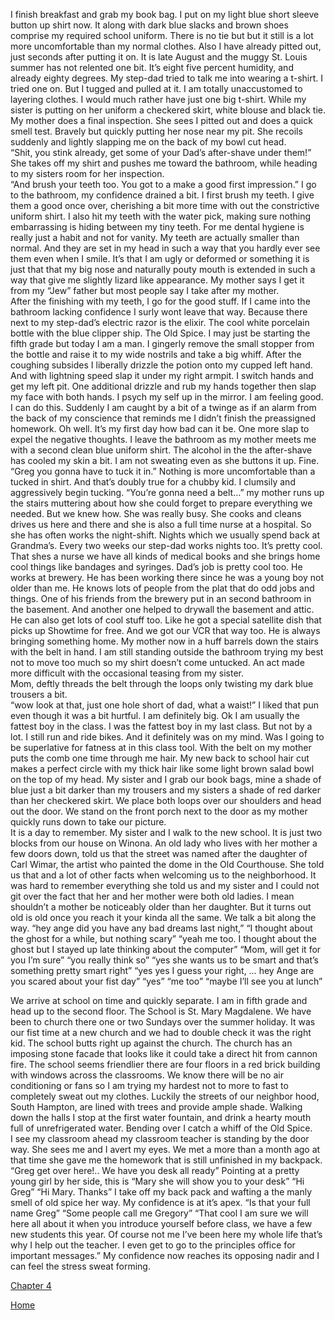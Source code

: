 I finish breakfast and grab my book bag.  I put on my light blue short sleeve button up shirt now. It along with dark blue slacks and brown shoes comprise my required school uniform.  There is no tie but but it still is a lot more uncomfortable than my normal clothes.  Also I have already pitted out, just seconds after putting it on.  It is late August and the muggy St. Louis summer has not relented one bit. It’s eight five percent humidity, and already eighty degrees.  My step-dad tried to talk me into wearing a t-shirt.  I tried one on. But I tugged and pulled at it. I am totally unaccustomed to layering clothes.  I would much rather have just one big t-shirt.   While my sister is putting on her uniform a checkered skirt, white blouse and black tie. My mother does a final inspection.  She sees I pitted out and does a quick smell test. Bravely but quickly putting her nose near my pit.  She recoils suddenly and lightly slapping me on the back of my bowl cut head.  
“Shit, you stink already, get some of your Dad’s after-shave under them!”
She takes off my shirt and pushes me toward the bathroom, while heading to my sisters room for her inspection.  
“And brush your teeth too. You got to a make a good first impression.” 
I go to the bathroom, my confidence drained a bit.  I first brush my teeth.  I give them a good once over, cherishing a bit more time with out the constrictive uniform shirt. I also hit my teeth with the water pick, making sure nothing embarrassing is hiding between my tiny teeth.  For me dental hygiene is really just a habit and not for vanity. My teeth are actually smaller than normal.  And they are set in my head in such a way that you hardly ever see them even when I smile.  It’s that I am ugly or deformed or something it is just that that my big nose and naturally pouty mouth   is extended in such a way that give me slightly lizard like appearance.  My mother says I get it from my “Jew” father but most people say I take after my mother.  
After the finishing with my teeth, I go for the good stuff. If I came into the bathroom lacking confidence I surly wont leave that way.  Because there next to my step-dad’s electric razor is the elixir. The  cool white porcelain bottle with the blue clipper ship.   The Old Spice.  I may just be starting the fifth grade but today I am a man.  I gingerly remove the small stopper from the bottle and raise it to my wide nostrils and take a big whiff.  After the coughing subsides I liberally drizzle the potion onto my cupped left hand. And with lightning speed slap it under my right armpit. I switch hands and get my left pit.  One additional drizzle and rub my hands together then slap my face with both hands.  I psych my self up in the mirror.  I am feeling good.  I can do this. Suddenly I am caught by a bit of a twinge as if an alarm from the back of my conscience that reminds me I didn’t finish the preassigned homework. Oh well. It’s my first day how bad can it be. One more slap to expel the negative thoughts. I leave the bathroom as my mother meets me with a second clean blue uniform shirt.  The alcohol in the the after-shave has cooled my skin a bit.  I am not sweating even as she buttons it up.  Fine.  
“Greg you gonna have to tuck it in.”
Nothing is more uncomfortable than a tucked in shirt. And that’s doubly true for a chubby kid.  I clumsily and aggressively begin tucking.
“You’re gonna need a belt…”
my mother runs up the stairs muttering about how she could forget to prepare everything we needed. But we knew how.  She was really busy.  She cooks and cleans drives us here and there and she is also a full time nurse at a hospital.  So she has often works the night-shift.  Nights which we usually spend back at Grandma’s.  Every two weeks our step-dad works nights too. It’s pretty cool.  That shes a nurse we have all kinds of medical books and she brings home cool things like bandages and syringes.  Dad’s  job is pretty cool too. He works at brewery.  He has been working there since he was a young boy not older than me.  He knows lots of people from the plat that do odd jobs and things. One of his friends from the brewery put in an second bathroom in the basement.  And another one helped to drywall the basement and attic.   He can also get lots of cool stuff too.  Like he got a special satellite dish that picks up Showtime for free.  And we got our VCR that way too.  He is always bringing something home.
My mother now in a huff barrels down the stairs with the belt in hand. I am still standing outside the bathroom trying my best not to move too much so my shirt doesn’t come untucked. An act made more difficult with the occasional teasing from my sister.   
Mom, deftly threads the belt through the loops only twisting  my dark blue trousers a bit.  
“wow look at that, just one hole short of dad, what a waist!”
I liked that pun even though it was a bit hurtful.  I am definitely big.  Ok I am usually the fattest boy in the class. I was the fattest boy in my last class.  But not by a lot. I still run and ride bikes. And it definitely was on my mind.  Was I going to be superlative for fatness at in this class tool. 
With the belt on my mother puts the comb one time through me hair.  My new back to school hair cut makes a perfect circle with my thick hair like some light brown salad bowl on the top of my head.  My sister and I grab our book bags, mine a shade of blue just a bit darker than my trousers  and my sisters a shade of red darker than her checkered skirt.  We place both loops over our shoulders and head out the door.  We stand on the front porch next to the door as my mother quickly runs down to take our picture.  
It is a day to remember. 
My sister and I walk to the new school. It is just two blocks from our house on Winona. An old lady who lives with her mother a few doors down, told us that the street was named after the daughter of Carl Wimar, the artist who painted the dome in the Old Courthouse. She told us that and a lot of other facts when welcoming us to the neighborhood. It was hard to remember everything she told us and my sister and I could not git over the fact that her and her mother were both old ladies.  I mean shouldn’t a mother be noticeably older than her daughter.  But it turns out old is old once you reach it your kinda all the same.
We talk a bit along the way. 
“hey ange did you have any bad dreams last night,”
“I thought about the ghost for a while, but nothing scary”
“yeah me too.  I thought about the ghost but I stayed up late thinking about the computer”
“Mom, will get it for you I’m sure”
“you really think so”
“yes she wants us to be smart and that’s something pretty smart right”
“yes yes I guess your right, … hey Ange are you scared about your fist day”
“yes”
“me too”
“maybe I’ll see you at lunch”

We arrive at school on time and quickly separate. I am in fifth grade and head up to the second floor.  The School is St. Mary Magdalene. We have been to church there one or two Sundays over the summer holiday. It was our fist time at a new church and we had to double check it was the right kid.  The school butts right up against the church. The church has an imposing  stone facade that looks like it could take a direct hit from cannon fire.  The school seems friendlier there are four floors in a red brick building with windows across the classrooms.  We know there will be no air conditioning or fans so I am trying my hardest not to more to fast to completely sweat out my clothes. Luckily the streets of our neighbor hood, South Hampton, are lined with trees and provide ample shade.  Walking down the halls I stop at the first water fountain, and drink a hearty mouth full of unrefrigerated water.  Bending over I catch a whiff of the Old Spice.  
I see my classroom ahead my classroom teacher is standing by the door way.  She sees me and I avert my eyes.  We met a more than a month ago at that time she gave me the homework that is still unfinished in my backpack.
“Greg get over here!.. We have you desk all ready” 
Pointing at a pretty young girl by her side, this is “Mary she will show you to your desk”
“Hi Greg”
“Hi Mary. Thanks”
I take off my back pack and wafting a the manly smell of old spice her way. My confidence is at it’s apex.
“Is that your full name Greg”
“Some people call me Gregory”
“That cool I am sure we will here all about it when you introduce yourself before class, we have a few new students this year.  Of course not me I’ve been here my whole life that’s why I help out the teacher. I even get to go to the principles office for important messages.”
My confidence now reaches its opposing nadir and I can feel the stress sweat forming.



[Chapter 4](chapter-4.md)

[Home](README.md)
